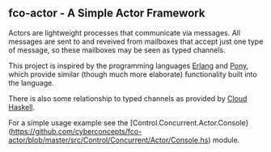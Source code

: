 ## fco-actor - A Simple Actor Framework

Actors are lightweight processes that communicate via messages.
All messages are sent to and reveived from mailboxes that accept
just one type of message, so these mailboxes may be seen as
typed channels. 

This project is inspired by the programming languages 
[Erlang](http://www.erlang.org/) and 
[Pony](https://www.ponylang.io/), which provide similar 
(though much more elaborate) functionality
built into the language.

There is also some relationship to typed channels as provided by
[Cloud Haskell](http://haskell-distributed.github.io/).

For a simple usage example see the 
[Control.Concurrent.Actor.Console}(https://github.com/cyberconcepts/fco-actor/blob/master/src/Control/Concurrent/Actor/Console.hs) module.
